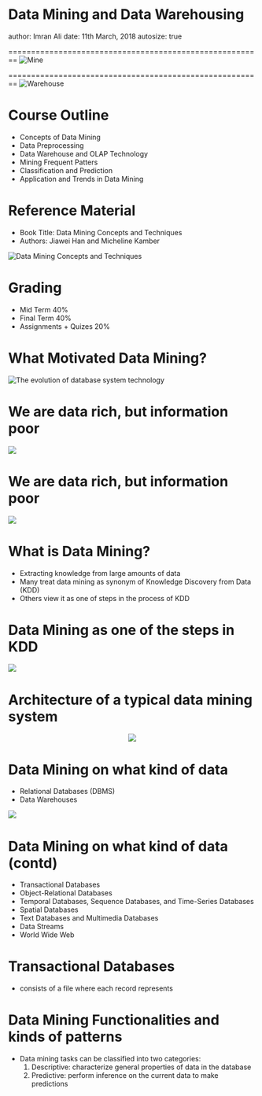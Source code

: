 Data Mining and Data Warehousing
========================================================
author: Imran Ali 
date: 11th March, 2018 
autosize: true


========================================================
![Mine](Lecture1-figure/Mine.jpg)


========================================================
![Warehouse](Lecture1-figure/warehouse.jpg)

Course Outline
========================================================

- Concepts of Data Mining
- Data Preprocessing
- Data Warehouse and OLAP Technology
- Mining Frequent Patters
- Classification and Prediction
- Application and Trends in Data Mining

Reference Material
========================================================

- Book Title: Data Mining Concepts and Techniques
- Authors: Jiawei Han and Micheline Kamber

![Data Mining Concepts and Techniques](Lecture1-figure/book.jpg)


Grading
========================================================

- Mid Term 40%
- Final Term 40%
- Assignments + Quizes 20%

What Motivated Data Mining?
========================================================
![The evolution of database system technology](Lecture1-figure/Evolution.png)

We are data rich, but information poor
========================================================
![](Lecture1-figure/stickynotes.jpg)

We are data rich, but information poor
========================================================
![](Lecture1-figure/filecabinets.jpg)

What is Data Mining?
========================================================
- Extracting knowledge from large amounts of data
- Many treat data mining as synonym of Knowledge Discovery from Data (KDD)
- Others view it as one of steps in the process of KDD

Data Mining as one of the steps in KDD
========================================================
![](Lecture1-figure/DM1stepKDD.png)

Architecture of a typical data mining system
========================================================
<div align="center">
<img src="Lecture1-figure/DMArchitecture.png">
</div>

Data Mining on what kind of data
=======================================================
- Relational Databases (DBMS)
- Data Warehouses

![](Lecture1-figure/DataWarehouses.png)

Data Mining on what kind of data (contd)
=======================================================
- Transactional Databases
- Object-Relational Databases
- Temporal Databases, Sequence Databases, and Time-Series Databases
- Spatial Databases
- Text Databases and Multimedia Databases
- Data Streams
- World Wide Web

Transactional Databases
=======================================================
- consists of a file where each record represents

Data Mining Functionalities and kinds of patterns
=======================================================
- Data mining tasks can be classified into two categories:
  1. Descriptive: characterize general properties of data in the database
  2. Predictive: perform inference on the current data to make predictions
  

